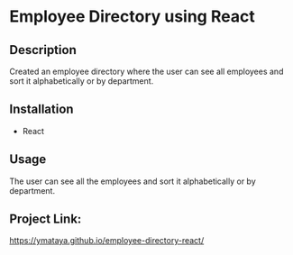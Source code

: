 # Employee Directory using React

## Description
Created an employee directory where the user can see all employees and sort it alphabetically or by department.

## Installation
* React

## Usage
The user can see all the employees and sort it alphabetically or by department.

## Project Link:
https://ymataya.github.io/employee-directory-react/
